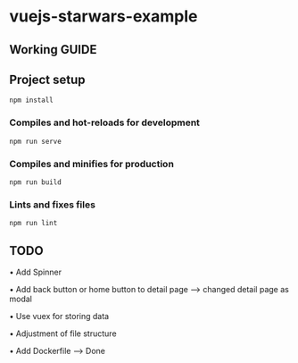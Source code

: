 # vuejs-starwars-example

## **Working GUIDE**

## Project setup
```
npm install
```

### Compiles and hot-reloads for development
```
npm run serve
```

### Compiles and minifies for production
```
npm run build
```

### Lints and fixes files
```
npm run lint
```

## TODO

• Add Spinner

• Add back button or home button to detail page --> changed detail page as modal 

• Use vuex for storing data

• Adjustment of file structure

• Add Dockerfile --> Done
